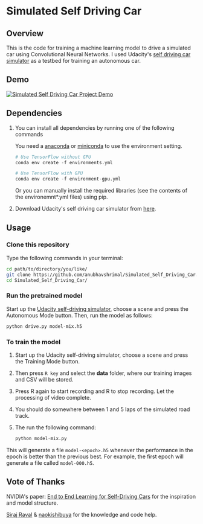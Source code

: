 # Simulated Self Driving Car

## Overview

This is the code for training a machine learning model to drive a simulated car using Convolutional Neural Networks. I used Udacity's [self driving car simulator](https://github.com/udacity/self-driving-car-sim) as a testbed for training an autonomous car.

## Demo

[![Simulated Self Driving Car Project Demo](https://i.ytimg.com/vi/1JG-T4iP6dk/hqdefault.jpg?sqp=-oaymwEXCPYBEIoBSFryq4qpAwkIARUAAIhCGAE=&rs=AOn4CLBCc9pTaObG5_xewpSSMiNSctQVCA)](https://www.youtube.com/watch?v=1JG-T4iP6dk&t=1s)

## Dependencies

1. You can install all dependencies by running one of the following commands

    You need a [anaconda](https://www.continuum.io/downloads) or [miniconda](https://conda.io/miniconda.html) to use the environment setting.

    ```python
    # Use TensorFlow without GPU
    conda env create -f environments.yml

    # Use TensorFlow with GPU
    conda env create -f environment-gpu.yml
    ```

    Or you can manually install the required libraries (see the contents of the environemnt*.yml files) using pip.

 2. Download Udacity's self driving car simulator from [here](https://github.com/udacity/self-driving-car-sim).

## Usage

### Clone this repository

Type the following commands in your terminal:
```bash
cd path/to/directory/you/like/
git clone https://github.com/anubhavshrimal/Simulated_Self_Driving_Car.git
cd Simulated_Self_Driving_Car/
```

### Run the pretrained model

Start up the [Udacity self-driving simulator](https://github.com/udacity/self-driving-car-sim), choose a scene and press the Autonomous Mode button.  Then, run the model as follows:

```python
python drive.py model-mix.h5
```

### To train the model

1. Start up the Udacity self-driving simulator, choose a scene and press the Training Mode button.

2. Then press `R key` and select the **data** folder, where our training images and CSV will be stored.

3. Press R again to start recording and R to stop recording. Let the processing of video complete.

4. You should do somewhere between 1 and 5 laps of the simulated road track.

5. The run the following command:

    ```python
    python model-mix.py
    ```

This will generate a file `model-<epoch>.h5` whenever the performance in the epoch is better than the previous best.  For example, the first epoch will generate a file called `model-000.h5`.

## Vote of Thanks

NVIDIA's paper: [End to End Learning for Self-Driving Cars](http://images.nvidia.com/content/tegra/automotive/images/2016/solutions/pdf/end-to-end-dl-using-px.pdf) for the inspiration and model structure.

[Siraj Raval](https://github.com/llsourcell) & [naokishibuya](https://github.com/naokishibuya) for the knowledge and code help.



